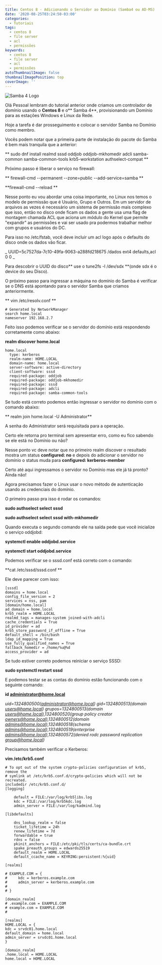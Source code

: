 ```yaml
---
title: Centos 8 - Adicionando o Servidor ao Domínio (Samba4 ou AD-MS)
date: '2020-08-25T03:24:50-03:00'
categories:
  - Tutoriais
tags:
  - centos 8
  - file server
  - acl
  - permissões
keywords:
  - centos 8
  - file server
  - acl
  - permissões
autoThumbnailImage: false
thumbnailImagePosition: top
coverImage: ''
---
```

![Samba 4 Logo](/images/uploads/logo-samba-4.png)

Olá Pessoal lembram do tutorial anterior onde criamos um controlador de domínio usando o **Centos 8** e o** Samba 4**, provisionando um Domínio para as estações Windows e Linux da Rede.

Hoje a tarefa é dar prosseguimento e colocar o servidor Samba no Domínio como membro. 



Vocês podem notar que a primeira parte de instalação do pacote do Samba é bem mais tranquila que a anterior:

**
sudo dnf install realmd sssd oddjob oddjob-mkhomedir adcli samba-common samba-common-tools krb5-workstation authselect-compat
**

Próximo passo é liberar o serviço no firewall:

**
firewall-cmd --permanent --zone=public --add-service=samba
**

**firewall-cmd --reload
**

Nesse ponto eu vou abordar uma coisa importante, no Linux nos temos o modelo de permissão que é Usuário, Grupo e Outros. Em um servidor de arquivos as vezes é necessário um sistema de permissão mais complexo que isso, então no disco onde ficam os dados a gente usa uma flag de montagem chamada ACL que aciona um módulo do Kernel que permite "expandir" as permissões e vai ser usado pra podermos trabalhar melhor com grupos e usuários do DC.

Para isso no /etc/fstab, você deve incluir um acl logo após o defaults do disco onde os dados vão ficar.

_
UUID=5c7527da-7c10-49fa-9063-a288fd218675  /dados       ext4    defaults,acl 0 0
_

Para descobrir o UUID do disco** use o tune2fs -l /dev/sdx **(onde sdx é o device do seu Disco).

O próximo passo para ingressar a máquina no domínio do Samba é verificar se o DNS está apontando para o servidor Samba que criamos anteriormente.

**
vim /etc/resolv.conf
**

```
# Generated by NetworkManager
search home.local
nameserver 192.168.2.7
```

Feito isso podemos verificar se o servidor do domínio está respondendo corretamente como abaixo:

**realm  discover home.local**

```
home.local
  type: kerberos
  realm-name: HOME.LOCAL
  domain-name: home.local
  server-software: active-directory
  client-software: sssd
  required-package: oddjob
  required-package: oddjob-mkhomedir
  required-package: sssd
  required-package: adcli
  required-package: samba-common-tools
```

  Se tudo está correto podemos então ingressar o servidor no domínio com o comando abaixo:

** realm join home.local -U Administrator**

A senha do Administrator será requisitada para a operação.

Certo ele retorna pro terminal sem apresentar erro, como eu fico sabendo se ele está no Domínio ou não?

Nesse ponto vc deve notar que no primeiro realm discover o resultado mostra um status **configured: no** e depois do adicionar o servidor no domínio o status muda para **configured: kerberos-member**

Certo até aqui ingressamos o servidor no Domínio mas ele já tá pronto? Ainda não!

Agora precisamos fazer o Linux usar o novo método de autenticação usando as credenciais do domínio.

O primeiro passo pra isso é rodar os comandos: 

**sudo authselect select sssd**

**sudo authselect select sssd with-mkhomedir**

Quando executa o segundo comando ele na saída pede que você inicialize o serviço oddjobd:

**systemctl enable oddjobd.service**

**systemctl start oddjobd.service**

Podemos verificar se o sssd.conf está correto com o comando:

**cat /etc/sssd/sssd.conf **

Ele deve parecer com isso:

```
[sssd]
domains = home.local
config_file_version = 2
services = nss, pam
[domain/home.local]
ad_domain = home.local
krb5_realm = HOME.LOCAL
realmd_tags = manages-system joined-with-adcli
cache_credentials = True
id_provider = ad
krb5_store_password_if_offline = True
default_shell = /bin/bash
ldap_id_mapping = True
use_fully_qualified_names = True
fallback_homedir = /home/%u@%d
access_provider = ad
```

Se tudo estiver correto podemos reiniciar o serviço SSSD:

**sudo systemctl restart sssd**

E podemos testar se as contas do domínio estão funcionando com o seguinte comando:

**id administrator@home.local**

_uid=1324800500(administrator@home.local) gid=1324800513(domain users@home.local) grupos=1324800513(domain users@home.local),1324800520(group policy creator owners@home.local),1324800512(domain admins@home.local),1324800518(schema admins@home.local),1324800519(enterprise admins@home.local),1324800572(denied rodc password replication group@home.local)_

Precisamos também verificar o Kerberos:

**vim /etc/krb5.conf**

```
# To opt out of the system crypto-policies configuration of krb5, remove the
# symlink at /etc/krb5.conf.d/crypto-policies which will not be recreated.
includedir /etc/krb5.conf.d/
[logging]
   
    default = FILE:/var/log/krb5libs.log
    kdc = FILE:/var/log/krb5kdc.log
    admin_server = FILE:/var/log/kadmind.log

[libdefaults]
  
    dns_lookup_realm = false
    ticket_lifetime = 24h
    renew_lifetime = 7d
    forwardable = true
    rdns = false
    pkinit_anchors = FILE:/etc/pki/tls/certs/ca-bundle.crt
    spake_preauth_groups = edwards25519
    default_realm = HOME.LOCAL
    default_ccache_name = KEYRING:persistent:%{uid}

[realms]

# EXAMPLE.COM = {
#     kdc = kerberos.example.com
#     admin_server = kerberos.example.com
#
# }

[domain_realm]
# .example.com = EXAMPLE.COM
# example.com = EXAMPLE.COM
#

[realms]
HOME.LOCAL = {
kdc = srvdc01.home.local
default_domain = home.local
admin_server = srvdc01.home.local
}

[domain_realm]
.home.local = HOME.LOCAL
home.local = HOME.LOCAL
```
